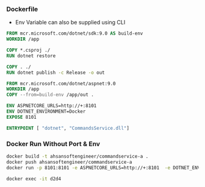 ### Dockerfile
- Env Variable can also be supplied using CLI

```dockerfile
FROM mcr.microsoft.com/dotnet/sdk:9.0 AS build-env
WORKDIR /app

COPY *.csproj ./
RUN dotnet restore

COPY . ./
RUN dotnet publish -c Release -o out

FROM mcr.microsoft.com/dotnet/aspnet:9.0
WORKDIR /app
COPY --from=build-env /app/out .

ENV ASPNETCORE_URLS=http://+:8101
ENV DOTNET_ENVIRONMENT=Docker
EXPOSE 8101

ENTRYPOINT [ "dotnet", "CommandsService.dll"]
```
### Docker Run Without Port & Env
```bash
docker build -t ahsansoftengineer/commandservice-a .
docker push ahsansoftengineer/commandservice-a
docker run -p 8101:8101 -e ASPNETCORE_URLS=http://+:8101  -e DOTNET_ENVIRONMENT=Docker -d ahsansoftengineer/commandservice-a

docker exec -it d2d4
```